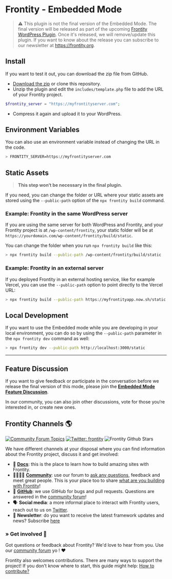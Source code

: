 # Frontity - Embedded Mode

> ⚠️ This plugin is not the final version of the Embedded Mode. The final version will be released as part of the upcoming [Frontity WordPress Plugin](https://github.com/frontity/wp-plugins). Once it's released, we will remove/update this plugin. If you want to know about the release you can subscribe to our newsletter at https://frontity.org.

## Install

If you want to test it out, you can download the zip file from GitHub.

- [Download the zip](https://github.com/frontity/frontity-embedded-proof-of-concept/archive/master.zip) or clone this repository.
- Unzip the plugin and edit the `includes/template.php` file to add the URL of your Frontity project.

```php
$frontity_server = "https://myfrontityserver.com";
```

- Compress it again and upload it to your WordPress.

## Environment Variables

You can also use an environment variable instead of changing the URL in the code.

```bash
> FRONTITY_SERVER=https://myfrontityserver.com
```

## Static Assets

> **This step won‘t be necessary in the final plugin.**

If you need, you can change the folder or URL where your static assets are stored using the `--public-path` option of the `npx frontity build` command.

### Example: Frontity in the same WordPress server

If you are using the same server for both WordPress and Frontity, and your Frontity project is at `/wp-content/frontity`, your static folder will be at `https://yourdomain.com/wp-content/frontity/build/static`.

You can change the folder when you run `npx frontity build` like this:

```bash
> npx frontity build --public-path /wp-content/frontity/build/static
```

### Example: Frontity in an external server

If you deployed Frontity in an external hosting service, like for example Vercel, you can use the `--public-path` option to point directly to the Vercel URL:

```bash
> npx frontity build --public-path https://myfrontityapp.now.sh/static
```

## Local Development

If you want to use the Embedded mode while you are developing in your local environment, you can do so by using the `--public-path` parameter in the `npx frontity dev` command as well:

```bash
> npx frontity dev --public-path http://localhost:3000/static
```

---

## Feature Discussion

If you want to give feedback or participate in the conversation before we release the final version of this mode, please join the [**Embedded Mode Feature Discussion**](https://community.frontity.org/t/embedded-mode/1432).

In our community, you can also join other discussions, vote for those you‘re interested in, or create new ones.

## Frontity Channels 🌎

[![Community Forum Topics](https://img.shields.io/discourse/topics?color=blue&label=community%20forum&server=https%3A%2F%2Fcommunity.frontity.org%2F)](https://community.frontity.org/) [![Twitter: frontity](https://img.shields.io/twitter/follow/frontity.svg?style=social)](https://twitter.com/frontity) ![Frontity Github Stars](https://img.shields.io/github/stars/frontity/frontity?style=social)

We have different channels at your disposal where you can find information about the Frontity project, discuss it and get involved:

- 📖 **[Docs](https://docs.frontity.org)**: this is the place to learn how to build amazing sites with Frontity.
- 👨‍👩‍👧‍👦 **[Community](https://community.frontity.org/)**: use our forum to [ask any questions](https://community.frontity.org/c/dev-talk-questions), feedback and meet great people. This is your place too to share [what are you building with Frontity](https://community.frontity.org/c/community/showcases/19)!
- 🐞 **[GitHub](https://github.com/frontity)**: we use GitHub for bugs and pull requests. Questions are answered in the [community forum](https://community.frontity.org/)!
- 🗣 **Social media**: a more informal place to interact with Frontity users, reach out to us on [Twitter](https://twitter.com/frontity).
- 💌 **Newsletter**: do you want to receive the latest framework updates and news? Subscribe [here](https://frontity.org/)

### » Get involved 🤗

Got questions or feedback about Frontity? We'd love to hear from you. Use our [community forum](https://community.frontity.org) yo ! ❤️

Frontity also welcomes contributions. There are many ways to support the project! If you don't know where to start, this guide might help: [How to contribute?](https://docs.frontity.org/contributing/how-to-contribute)
